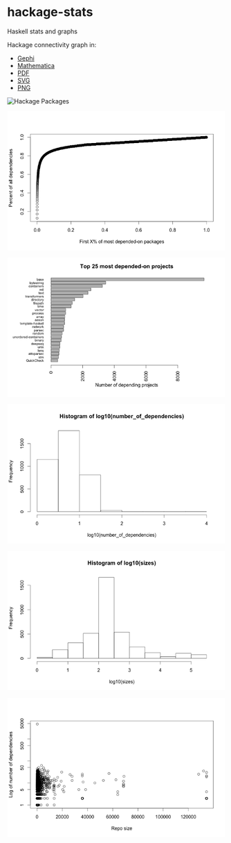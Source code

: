 # hackage-stats
Haskell stats and graphs

Hackage connectivity graph in:
- [Gephi](https://github.com/michaeljklein/hackage-stats/blob/master/graph6.gephi)
- [Mathematica](https://github.com/michaeljklein/hackage-stats/blob/master/mathematica_graph.txt)
- [PDF](https://github.com/michaeljklein/hackage-stats/blob/master/graph6.1.pdf)
- [SVG](https://github.com/michaeljklein/hackage-stats/blob/master/images/graph6.1.svg)
- [PNG](https://github.com/michaeljklein/hackage-stats/blob/master/images/graph6.1.png)

![Hackage Packages][graph6.1]


![Percent depended on 1](https://github.com/michaeljklein/hackage-stats/raw/master/images/Percent%20depended%20on1.png)

![Most depended on](https://github.com/michaeljklein/hackage-stats/blob/master/images/most%20depended%20on.png)

![Number of dependencies 2](https://github.com/michaeljklein/hackage-stats/blob/master/images/numdeps2.png)

![Size histogram](https://github.com/michaeljklein/hackage-stats/blob/master/images/size%20hist.png)

![Size vs. # Dependencies](https://github.com/michaeljklein/hackage-stats/blob/master/images/size%20vs%20numdeps.png)

[graph6.1]: https://github.com/michaeljklein/hackage-stats/blob/master/images/graph6.1.png "Hackage Packages"
